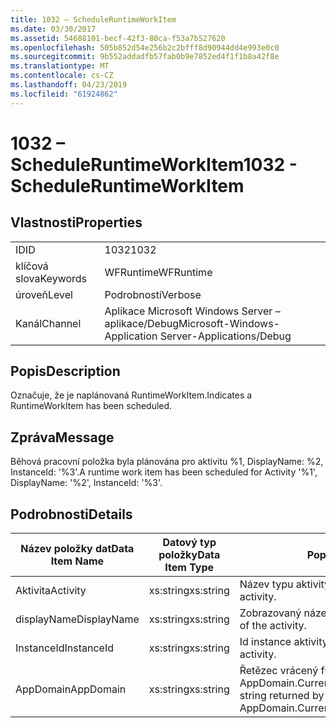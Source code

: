 ```yaml
---
title: 1032 – ScheduleRuntimeWorkItem
ms.date: 03/30/2017
ms.assetid: 54688101-becf-42f3-80ca-f53a7b527620
ms.openlocfilehash: 505b852d54e256b2c2bfff8d90944dd4e993e0c0
ms.sourcegitcommit: 9b552addadfb57fab0b9e7852ed4f1f1b8a42f8e
ms.translationtype: MT
ms.contentlocale: cs-CZ
ms.lasthandoff: 04/23/2019
ms.locfileid: "61924862"
---
```

# <a name="1032---scheduleruntimeworkitem"></a><span data-ttu-id="e2de7-102">1032 – ScheduleRuntimeWorkItem</span><span class="sxs-lookup"><span data-stu-id="e2de7-102">1032 - ScheduleRuntimeWorkItem</span></span>
## <a name="properties"></a><span data-ttu-id="e2de7-103">Vlastnosti</span><span class="sxs-lookup"><span data-stu-id="e2de7-103">Properties</span></span>  
  
|||  
|-|-|  
|<span data-ttu-id="e2de7-104">ID</span><span class="sxs-lookup"><span data-stu-id="e2de7-104">ID</span></span>|<span data-ttu-id="e2de7-105">1032</span><span class="sxs-lookup"><span data-stu-id="e2de7-105">1032</span></span>|  
|<span data-ttu-id="e2de7-106">klíčová slova</span><span class="sxs-lookup"><span data-stu-id="e2de7-106">Keywords</span></span>|<span data-ttu-id="e2de7-107">WFRuntime</span><span class="sxs-lookup"><span data-stu-id="e2de7-107">WFRuntime</span></span>|  
|<span data-ttu-id="e2de7-108">úroveň</span><span class="sxs-lookup"><span data-stu-id="e2de7-108">Level</span></span>|<span data-ttu-id="e2de7-109">Podrobnosti</span><span class="sxs-lookup"><span data-stu-id="e2de7-109">Verbose</span></span>|  
|<span data-ttu-id="e2de7-110">Kanál</span><span class="sxs-lookup"><span data-stu-id="e2de7-110">Channel</span></span>|<span data-ttu-id="e2de7-111">Aplikace Microsoft Windows Server – aplikace/Debug</span><span class="sxs-lookup"><span data-stu-id="e2de7-111">Microsoft-Windows-Application Server-Applications/Debug</span></span>|  
  
## <a name="description"></a><span data-ttu-id="e2de7-112">Popis</span><span class="sxs-lookup"><span data-stu-id="e2de7-112">Description</span></span>  
 <span data-ttu-id="e2de7-113">Označuje, že je naplánovaná RuntimeWorkItem.</span><span class="sxs-lookup"><span data-stu-id="e2de7-113">Indicates a RuntimeWorkItem has been scheduled.</span></span>  
  
## <a name="message"></a><span data-ttu-id="e2de7-114">Zpráva</span><span class="sxs-lookup"><span data-stu-id="e2de7-114">Message</span></span>  
 <span data-ttu-id="e2de7-115">Běhová pracovní položka byla plánována pro aktivitu %1, DisplayName: %2, InstanceId: '%3'.</span><span class="sxs-lookup"><span data-stu-id="e2de7-115">A runtime work item has been scheduled for Activity '%1', DisplayName: '%2', InstanceId: '%3'.</span></span>  
  
## <a name="details"></a><span data-ttu-id="e2de7-116">Podrobnosti</span><span class="sxs-lookup"><span data-stu-id="e2de7-116">Details</span></span>  
  
|<span data-ttu-id="e2de7-117">Název položky dat</span><span class="sxs-lookup"><span data-stu-id="e2de7-117">Data Item Name</span></span>|<span data-ttu-id="e2de7-118">Datový typ položky</span><span class="sxs-lookup"><span data-stu-id="e2de7-118">Data Item Type</span></span>|<span data-ttu-id="e2de7-119">Popis</span><span class="sxs-lookup"><span data-stu-id="e2de7-119">Description</span></span>|  
|--------------------|--------------------|-----------------|  
|<span data-ttu-id="e2de7-120">Aktivita</span><span class="sxs-lookup"><span data-stu-id="e2de7-120">Activity</span></span>|<span data-ttu-id="e2de7-121">xs:string</span><span class="sxs-lookup"><span data-stu-id="e2de7-121">xs:string</span></span>|<span data-ttu-id="e2de7-122">Název typu aktivity.</span><span class="sxs-lookup"><span data-stu-id="e2de7-122">The type name of the activity.</span></span>|  
|<span data-ttu-id="e2de7-123">displayName</span><span class="sxs-lookup"><span data-stu-id="e2de7-123">DisplayName</span></span>|<span data-ttu-id="e2de7-124">xs:string</span><span class="sxs-lookup"><span data-stu-id="e2de7-124">xs:string</span></span>|<span data-ttu-id="e2de7-125">Zobrazovaný název aktivity.</span><span class="sxs-lookup"><span data-stu-id="e2de7-125">The display name of the activity.</span></span>|  
|<span data-ttu-id="e2de7-126">InstanceId</span><span class="sxs-lookup"><span data-stu-id="e2de7-126">InstanceId</span></span>|<span data-ttu-id="e2de7-127">xs:string</span><span class="sxs-lookup"><span data-stu-id="e2de7-127">xs:string</span></span>|<span data-ttu-id="e2de7-128">Id instance aktivity.</span><span class="sxs-lookup"><span data-stu-id="e2de7-128">The instance id of the activity.</span></span>|  
|<span data-ttu-id="e2de7-129">AppDomain</span><span class="sxs-lookup"><span data-stu-id="e2de7-129">AppDomain</span></span>|<span data-ttu-id="e2de7-130">xs:string</span><span class="sxs-lookup"><span data-stu-id="e2de7-130">xs:string</span></span>|<span data-ttu-id="e2de7-131">Řetězec vrácený funkcí AppDomain.CurrentDomain.FriendlyName.</span><span class="sxs-lookup"><span data-stu-id="e2de7-131">The string returned by AppDomain.CurrentDomain.FriendlyName.</span></span>|
